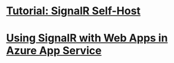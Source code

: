 # [Tutorial: SignalR Self-Host](tutorial-signalr-self-host.md)
# [Using SignalR with Web Apps in Azure App Service](using-signalr-with-azure-web-sites.md)

